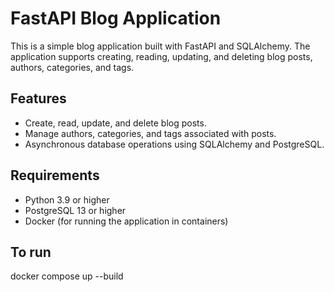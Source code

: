# FastAPI Blog Application

This is a simple blog application built with FastAPI and SQLAlchemy. The application supports creating, reading, updating, and deleting blog posts, authors, categories, and tags. 

## Features

- Create, read, update, and delete blog posts.
- Manage authors, categories, and tags associated with posts.
- Asynchronous database operations using SQLAlchemy and PostgreSQL.


## Requirements

- Python 3.9 or higher
- PostgreSQL 13 or higher
- Docker (for running the application in containers)

## To run
docker compose up --build